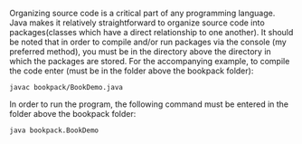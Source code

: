 Organizing source code is a critical part of any programming language. Java makes it relatively straightforward to organize source code into packages(classes which have a direct relationship to one another). It should be noted that in order to compile and/or run packages via the console (my preferred method), you must be in the directory above the directory in which the packages are stored. For the accompanying example, to compile the code enter (must be in the folder above the bookpack folder):

  <code>javac bookpack/BookDemo.java</code>

In order to run the program, the following command must be entered in the folder above the bookpack folder:

  <code>java bookpack.BookDemo</code>
